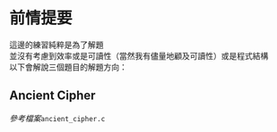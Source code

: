 # 前情提要
這邊的練習純粹是為了解題<br>
並沒有考慮到效率或是可讀性（當然我有儘量地顧及可讀性）或是程式結構<br>
以下會解說三個題目的解題方向：
## Ancient Cipher
*參考檔案*`ancient_cipher.c`<br>

